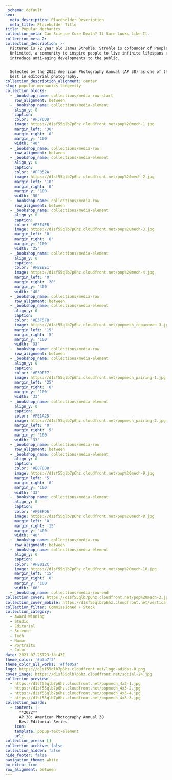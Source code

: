 ```yaml
---
_schema: default
seo:
  meta_description: Placeholder Description
  meta_title: Placeholder Title
title: Popular Mechanics
collection_meta: Can Science Cure Death? It Sure Looks Like It.
collection_meta_2:
collection_description: >-
  Pictured is 72 year old James Strohle. Strohle is cofounder of People
  Unlimited, a community to inspire people to live infinite lifespans and to
  introduce anti-aging developments to the public.


  Selected by the 2022 American Photography Annual (AP 38) as one of the year’s
  best in editorial photography.
collection_description_alignment: center
slug: popular-mechanics-longevity
collection_blocks:
  - _bookshop_name: collections/media-row-start
    row_alignment: between
  - _bookshop_name: collections/media-element
    align_y: 0
    caption:
    color: '#F3F0DD'
    image: https://d1sf55qlb7p6hz.cloudfront.net/pop%20mech-1.jpg
    margin_left: '30'
    margin_right: '0'
    margin_y: '100'
    width: '40'
  - _bookshop_name: collections/media-row
    row_alignment: between
  - _bookshop_name: collections/media-element
    align_y: 0
    caption:
    color: '#FF052A'
    image: https://d1sf55qlb7p6hz.cloudfront.net/pop%20mech-2.jpg
    margin_left: '10'
    margin_right: '0'
    margin_y: '100'
    width: '50'
  - _bookshop_name: collections/media-row
    row_alignment: between
  - _bookshop_name: collections/media-element
    align_y: 0
    caption:
    color: '#E3F4EB'
    image: https://d1sf55qlb7p6hz.cloudfront.net/pop%20mech-3.jpg
    margin_left: '0'
    margin_right: '0'
    margin_y: '100'
    width: '25'
  - _bookshop_name: collections/media-element
    align_y: 0
    caption:
    color: '#FBEBE1'
    image: https://d1sf55qlb7p6hz.cloudfront.net/pop%20mech-4.jpg
    margin_left: '0'
    margin_right: '20'
    margin_y: '400'
    width: '40'
  - _bookshop_name: collections/media-row
    row_alignment: between
  - _bookshop_name: collections/media-element
    align_y: 0
    caption:
    color: '#E3F5FB'
    image: https://d1sf55qlb7p6hz.cloudfront.net/popmech_repacemen-3.jpg
    margin_left: '15'
    margin_right: '5'
    margin_y: '100'
    width: '33'
  - _bookshop_name: collections/media-row
    row_alignment: between
  - _bookshop_name: collections/media-element
    align_y: 0
    caption:
    color: '#F3DFF7'
    image: https://d1sf55qlb7p6hz.cloudfront.net/popmech_pairing-1.jpg
    margin_left: '25'
    margin_right: '0'
    margin_y: '100'
    width: '33'
  - _bookshop_name: collections/media-element
    align_y: 0
    caption:
    color: '#FE1A25'
    image: https://d1sf55qlb7p6hz.cloudfront.net/popmech_pairing-2.jpg
    margin_left: '0'
    margin_right: '5'
    margin_y: '100'
    width: '33'
  - _bookshop_name: collections/media-row
    row_alignment: between
  - _bookshop_name: collections/media-element
    align_y: 0
    caption:
    color: '#E0F8D8'
    image: https://d1sf55qlb7p6hz.cloudfront.net/pop%20mech-9.jpg
    margin_left: '5'
    margin_right: '0'
    margin_y: '100'
    width: '33'
  - _bookshop_name: collections/media-element
    align_y: 0
    caption:
    color: '#F9EFD6'
    image: https://d1sf55qlb7p6hz.cloudfront.net/pop%20mech-8.jpg
    margin_left: '0'
    margin_right: '15'
    margin_y: '400'
    width: '40'
  - _bookshop_name: collections/media-row
    row_alignment: between
  - _bookshop_name: collections/media-element
    align_y: 0
    caption:
    color: '#FE012C'
    image: https://d1sf55qlb7p6hz.cloudfront.net/pop%20mech-10.jpg
    margin_left: '15'
    margin_right: '0'
    margin_y: '100'
    width: '60'
  - _bookshop_name: collections/media-row-end
collection_cover: https://d1sf55qlb7p6hz.cloudfront.net/pop%20mech-2.jpg
collection_cover_mobile: https://d1sf55qlb7p6hz.cloudfront.net/verticalcovers-53.jpg
collection_filter: Commissioned + Stock
collection_category:
  - Award Winning
  - Studio
  - Editorial
  - Science
  - Tech
  - Humor
  - Portraits
  - Color
date: 2021-07-25T23:18:43Z
theme_color: '#a3a7f3'
theme_color_all_works: '#ffe05a'
logo: https://d1sf55qlb7p6hz.cloudfront.net/logo-adidas-8.png
cover_image: https://d1sf55qlb7p6hz.cloudfront.net/social-24.jpg
collection_preview:
  - https://d1sf55qlb7p6hz.cloudfront.net/popmech_4x3-1.jpg
  - https://d1sf55qlb7p6hz.cloudfront.net/popmech_4x3-2.jpg
  - https://d1sf55qlb7p6hz.cloudfront.net/popmech_4x3-4.jpg
  - https://d1sf55qlb7p6hz.cloudfront.net/popmech_4x3-3.jpg
collection_awards:
  - content: |-
      **2022**  
      AP 38: American Photography Annual 38  
      Best Editorial Series
    icon:
    template: popup-text-element
    url:
collection_press: []
collection_archive: false
collection_hidden: false
hide_footer: false
navigation_theme: white
px_extra: true
row_alignment: between
---
```

